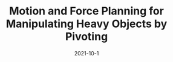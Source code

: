 ---
title: "Motion and Force Planning for Manipulating Heavy Objects by Pivoting"
collection: publications
permalink: /publication/Motion_Force_Planning_IROS_2021
# excerpt: 'This paper is about fixing template issue #693.'
date: 2021-10-1
venue: 'IEEE/RSJ International Conference on Intelligent Robots and Systems (IROS)'
paperurl: 'http://academicpages.github.io/files/paper3.pdf'
citation: 'A. Fakhari, A. Patankar and N. Chakraborty. Motion and Force Planning for Manipulating Heavy Objects by Pivoting. <i>IEEE/RSJ International Conference on Intelligent Robots and Systems (IROS)</i>, Prague, Czech Republic, 2021.'
---